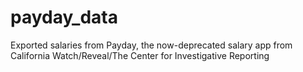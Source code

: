 # payday_data
Exported salaries from Payday, the now-deprecated salary app from California Watch/Reveal/The Center for Investigative Reporting
